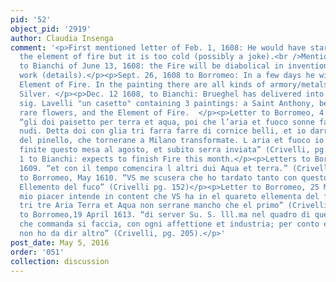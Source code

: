 ```yaml
---
pid: '52'
object_pid: '2919'
author: Claudia Insenga
comment: '<p>First mentioned letter of Feb. 1, 1608: He would have started inventing
  the element of fire but it is too cold (possibly a joke).<br />Mentions in letter
  to Bianchi of June 13, 1608: the Fire will be diabolical in invention and full of
  work (details).</p><p>Sept. 26, 1608 to Borromeo: In a few days he will send the
  Element of Fire. In the painting there are all kinds of armory/metals of gold and
  Silver. </p><p>Dec. 12 1608, to Bianchi: Brueghel has delivered into the hands of
  sig. Lavelli "un casetto" containing 3 paintings: a Saint Anthony, beautiful and
  rare flowers, and the Element of Fire.  </p><p>Letter to Borromeo, 4 July 1609.
  “gli doi paisetto per terra et aqua, poi che l’aria et fuoco sonne fatte con figurini
  nudi. Detta doi con glia tri farra farre di cornice belli, et io darra certa botte
  del pinello, che tornerane a Milano transformate. L aria et fuoco io spera aver
  finite questo mesa al agosto, et subito serra inviata” (Crivelli, pg. 139).</p><p>August
  1 to Bianchi: expects to finish Fire this month.</p><p>Letters to Borromeo, 27 August
  1609. “et con il tempo comencira l altri dui Aqua et terra.” (Crivelli, pg. 147).</p><p>Letter
  to Borromeo, May 1610. “VS me scusera che ho tardato tanto con questo mio quadretto
  Ellemento del fuco” (Crivelli pg. 152)</p><p>Letter to Borromeo, 25 March 161. “Con
  mio piacer intende in content che VS ha in el quareto ellementa del fuoco. Glia
  tri tre Aria Terra et Aqua non serrane mancho che el primo” (Crivelli, pg. 166).</p><p>Letter
  to Borromeo,19 April 1613. “di server Su. S. lll.ma nel quadro di quel elemento
  che commanda si faccia, con ogni affettione et industria; per conto el paradise
  non ho da dir altro” (Crivelli, pg. 205).</p>'
post_date: May 5, 2016
order: '051'
collection: discussion
---
```

